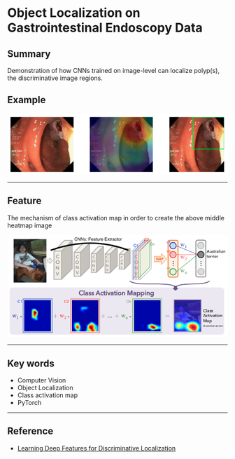 # Object Localization on Gastrointestinal Endoscopy Data

## Summary

Demonstration of how CNNs trained on image-level can localize polyp(s), the discriminative image regions.

## Example

![example](https://github.com/mikiotada/ObjectLocalization/blob/master/images/demo.png)

---

## Feature

The mechanism of class activation map in order to create the above middle heatmap image

![example](https://github.com/mikiotada/ObjectLocalization/blob/master/images/CAMs.png)

---

## Key words

- Computer Vision
- Object Localization
- Class activation map
- PyTorch


---

## Reference

- [Learning Deep Features for Discriminative Localization](https://arxiv.org/abs/1512.04150)


